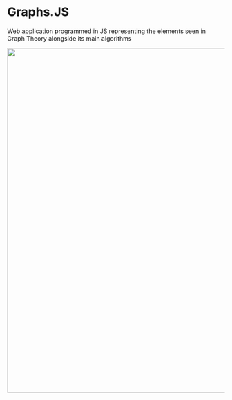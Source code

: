 # Graphs.JS
Web application programmed in JS representing the elements seen in Graph Theory alongside its main algorithms

<img src =https://github.com/djeffalKhaled/THG/assets/143727646/0f35ad7c-d0b8-4198-8b30-569026b63016 width = "800px">

